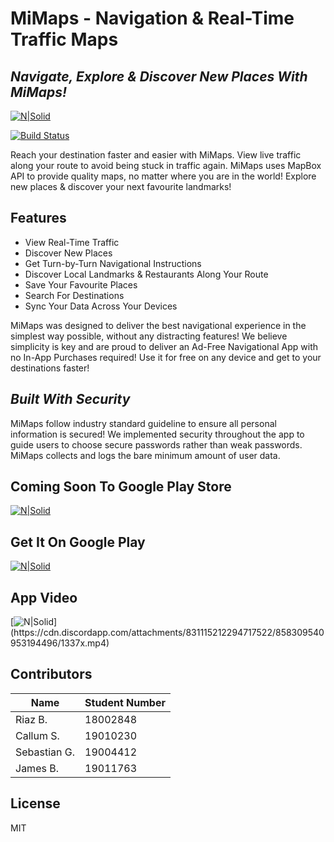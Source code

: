 # MiMaps - Navigation & Real-Time Traffic Maps 
## _Navigate, Explore & Discover New Places With MiMaps!_

[![N|Solid](https://thumbs2.imgbox.com/3a/b1/CM88Q4Cp_t.png)](https://github.com/r1337x/)

[![Build Status](https://travis-ci.org/joemccann/dillinger.svg?branch=master)](https://github.com/r1337x/)

Reach your destination faster and easier with MiMaps. View live traffic along your route to avoid being stuck in traffic again. MiMaps uses MapBox API to provide quality maps, no matter where you are in the world! Explore new places & discover your next favourite landmarks!

## Features
- View Real-Time Traffic
- Discover New Places
- Get Turn-by-Turn Navigational Instructions
- Discover Local Landmarks & Restaurants Along Your Route
- Save Your Favourite Places
- Search For Destinations
- Sync Your Data Across Your Devices

MiMaps was designed to deliver the best navigational experience in the simplest way possible, without any distracting features! We believe simplicity is key and are proud to deliver an Ad-Free Navigational App with no In-App Purchases required! Use it for free on any device and get to your destinations faster!

## _Built With Security_
MiMaps follow industry standard guideline to ensure all personal information is secured! We implemented security throughout the app to guide users to choose secure passwords rather than weak passwords. MiMaps collects and logs the bare minimum amount of user data.

## Coming Soon To Google Play Store
[![N|Solid](https://media.discordapp.net/attachments/699592534581575760/859078334033559612/unknown.png?width=1025&height=362
)](https://play.google.com/store/apps/details?id=com.shlompie.mimaps)

## Get It On Google Play
[![N|Solid](https://upload.wikimedia.org/wikipedia/commons/7/78/Google_Play_Store_badge_EN.svg
)](https://play.google.com/store/apps/details?id=com.shlompie.mimaps)

## App Video
[![N|Solid](https://cdn.vox-cdn.com/thumbor/o5YGpoRPaflraEPTD1nOCOm8o2k=/0x0:2040x1360/1200x800/filters:focal(857x517:1183x843)/cdn.vox-cdn.com/uploads/chorus_image/image/60142401/acastro_180403_1777_youtube_0001.0.jpg)](https://cdn.discordapp.com/attachments/831115212294717522/858309540953194496/1337x.mp4)


## Contributors

| Name | Student Number |
| ------ | ------ |
| Riaz B. | 18002848 |
| Callum S. | 19010230 |
| Sebastian G. | 19004412 |
| James B. | 19011763 |

## License

MIT



